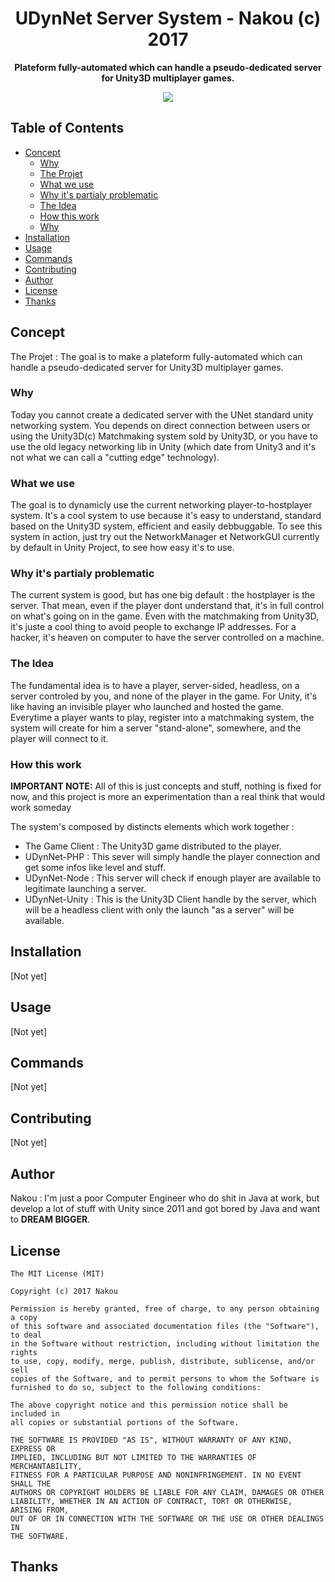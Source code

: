 <h1 align="center">UDynNet Server System - Nakou (c) 2017</h1>

<p align="center"><b>Plateform fully-automated which can handle a pseudo-dedicated server for Unity3D multiplayer games.</b></p>
<p align="center"><a href="https://raw.githubusercontent.com/Nakou/UDynNet/master/LICENSE"><img src="https://img.shields.io/badge/license-MIT-blue.svg"/></a></p>

## Table of Contents

* [Concept](#concept)
  * [Why](#why)
  * [The Projet](#the-projet)
  * [What we use](#what-we-use)
  * [Why it's partialy problematic](#why-it-s-partialy-problematic)
  * [The Idea](#the-idea)
  * [How this work](#how-this-work)
  * [Why](#why)
* [Installation](#installation)
* [Usage](#usage)
* [Commands](#commands)
* [Contributing](#contributing)
* [Author](#author)
* [License](#License)
* [Thanks](#thanks)

## Concept

The Projet :
The goal is to make a plateform fully-automated which can handle a pseudo-dedicated server for Unity3D multiplayer games.

### Why
Today you cannot create a dedicated server with the UNet standard unity networking system. You depends on direct connection between users or using the Unity3D(c) Matchmaking system sold by Unity3D, or you have to use the old legacy networking lib in Unity (which date from Unity3 and it's not what we can call a "cutting edge" technology).

### What we use
The goal is to dynamicly use the current networking player-to-hostplayer system. It's a cool system to use because it's easy to understand, standard based on the Unity3D system, efficient and easily debbuggable.
To see this system in action, just try out the NetworkManager et NetworkGUI currently by default in Unity Project, to see how easy it's to use.

### Why it's partialy problematic

The current system is good, but has one big default : the hostplayer is the server. That mean, even if the player dont understand that, it's in full control on what's going on in the game. Even with the matchmaking from Unity3D, it's juste a cool thing to avoid people to exchange IP addresses. For a hacker, it's heaven on computer to have the server controlled on a machine.

### The Idea

The fundamental idea is to have a player, server-sided, headless, on a server controled by you, and none of the player in the game. For Unity, it's like having an invisible player who launched and hosted the game.
Everytime a player wants to play, register into a matchmaking system, the system will create for him a server "stand-alone", somewhere, and the player will connect to it.

### How this work
**IMPORTANT NOTE:** All of this is just concepts and stuff, nothing is fixed for now, and this project is more an experimentation than a real think that would work someday

The system's composed by distincts elements which work together :

* The Game Client : The Unity3D game distributed to the player.
* UDynNet-PHP : This sever will simply handle the player connection and get some infos like level and stuff.
* UDynNet-Node : This server will check if enough player are available to legitimate launching a server.
* UDynNet-Unity : This is the Unity3D Client handle by the server, which will be a headless client with only the launch "as a server" will be available.

## Installation
[Not yet]
## Usage
[Not yet]
## Commands
[Not yet]
## Contributing
[Not yet]

## Author

Nakou : I'm just a poor Computer Engineer who do shit in Java at work, but develop a lot of stuff with Unity since 2011 and got bored by Java and want to <b>DREAM BIGGER</b>.

## License
```
The MIT License (MIT)

Copyright (c) 2017 Nakou

Permission is hereby granted, free of charge, to any person obtaining a copy
of this software and associated documentation files (the "Software"), to deal
in the Software without restriction, including without limitation the rights
to use, copy, modify, merge, publish, distribute, sublicense, and/or sell
copies of the Software, and to permit persons to whom the Software is
furnished to do so, subject to the following conditions:

The above copyright notice and this permission notice shall be included in
all copies or substantial portions of the Software.

THE SOFTWARE IS PROVIDED "AS IS", WITHOUT WARRANTY OF ANY KIND, EXPRESS OR
IMPLIED, INCLUDING BUT NOT LIMITED TO THE WARRANTIES OF MERCHANTABILITY,
FITNESS FOR A PARTICULAR PURPOSE AND NONINFRINGEMENT. IN NO EVENT SHALL THE
AUTHORS OR COPYRIGHT HOLDERS BE LIABLE FOR ANY CLAIM, DAMAGES OR OTHER
LIABILITY, WHETHER IN AN ACTION OF CONTRACT, TORT OR OTHERWISE, ARISING FROM,
OUT OF OR IN CONNECTION WITH THE SOFTWARE OR THE USE OR OTHER DEALINGS IN
THE SOFTWARE.
```

## Thanks